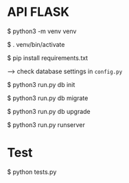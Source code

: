 # API FLASK

$ python3 -m venv venv

$ . venv/bin/activate

$ pip install requirements.txt

--> check database settings in `config.py`

$ python3 run.py db init

$ python3 run.py db migrate

$ python3 run.py db upgrade

$ python3 run.py runserver

# Test

$ python tests.py
